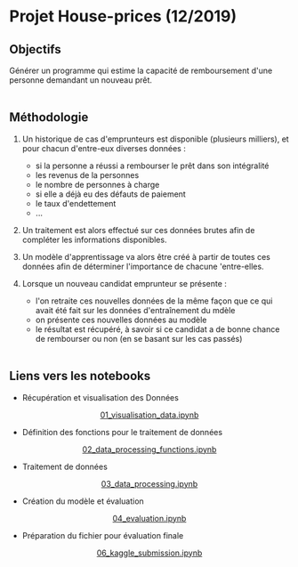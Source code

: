 # Projet House-prices (12/2019)

## Objectifs

Générer un programme qui estime la capacité de remboursement d'une personne demandant un nouveau prêt.
<br><br>

## Méthodologie

1. Un historique de cas d'emprunteurs est disponible (plusieurs milliers), et pour chacun d'entre-eux diverses données :
    - si la personne a réussi a rembourser le prêt dans son intégralité
    - les revenus de la personnes
    - le nombre de personnes à charge
    - si elle a déjà eu des défauts de paiement
    - le taux d'endettement
    - ...

2. Un traitement est alors effectué sur ces données brutes afin de compléter les informations disponibles.

3. Un modèle d'apprentissage va alors être créé à partir de toutes ces données afin de déterminer l'importance de chacune 'entre-elles.

4. Lorsque un nouveau candidat emprunteur se présente :
    - l'on retraite ces nouvelles données de la même façon que ce qui avait été fait sur les données d'entraînement du mdèle
    - on présente ces nouvelles données au modèle
    - le résultat est récupéré, à savoir si ce candidat a de bonne chance de rembourser ou non (en se basant sur les cas passés)
<br><br>

## Liens vers les notebooks

- Récupération et visualisation des Données
<center>

[01_visualisation_data.ipynb](file/01_visualisation_data.ipynb)
</center>

- Définition des fonctions pour le traitement de données
<center>

[02_data_processing_functions.ipynb](file/02_data_processing_functions.ipynb)
</center>

- Traitement de données
<center>

[03_data_processing.ipynb](file/03_data_processing.ipynb)
</center>

- Création du modèle et évaluation
<center>

[04_evaluation.ipynb](file/04_evaluation.ipynb)
</center>

- Préparation du fichier pour évaluation finale
<center>

[06_kaggle_submission.ipynb](file/06_kaggle_submission.ipynb)
</center>

